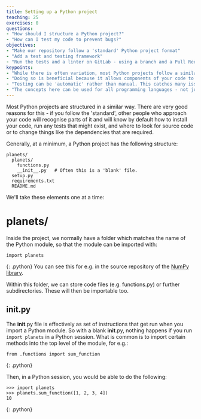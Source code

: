 ```yaml
---
title: Setting up a Python project
teaching: 25
exercises: 0
questions:
- "How should I structure a Python project?"
- "How can I test my code to prevent bugs?"
objectives:
- "Make our repository follow a 'standard' Python project format"
- "Add a test and testing framework"
- "Run the tests and a linter on GitLab - using a branch and a Pull Request"
keypoints:
- "While there is often variation, most Python projects follow a similar structure for their code"
- "Doing so is beneficial because it allows components of your code to be reused more easily by yourself and others"
- "Testing can be 'automatic' rather than manual. This catches many issues before they become a problem - this is continuous integration"
- "The concepts here can be used for all programming languages - not just Python - and are pretty much universally used by professional software developers"
---
```


Most Python projects are structured in a similar way. There are very good reasons for this - if you follow the 'standard', other people who approach your code will recognise parts of it and will know by default how to install your code, run any tests that might exist, and where to look for source code or to change things like the dependencies that are required.
 
Generally, at a minimum, a Python project has the following structure:

~~~
planets/
  planets/
    functions.py
    __init__.py   # Often this is a 'blank' file.
  setup.py
  requirements.txt
  README.md
~~~

We'll take these elements one at a time:

# planets/
Inside the project, we normally have a folder which matches the name of the Python module, so that the module can be imported with:
~~~
import planets
~~~
{: .python}
You can see this for e.g. in the source repository of the [NumPy library](https://github.com/numpy/numpy).

Within this folder, we can store code files (e.g. functions.py) or further subdirectories. These will then be importable too.

## __init__.py
The __init__.py file is effectively as set of instructions that get run when you import a Python module. So with a blank __init__.py, nothing happens if you run `import planets` in a Python session. What is common is to import certain methods into the top level of the module, for e.g.:

~~~
from .functions import sum_function
~~~
{: .python}

Then, in a Python session, you would be able to do the following:

~~~
>>> import planets
>>> planets.sum_function([1, 2, 3, 4])
10
~~~
{: .python}